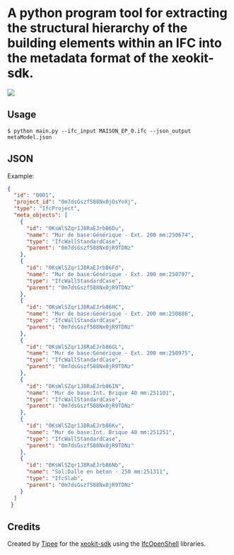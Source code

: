 # A python program tool for extracting the structural hierarchy of the building elements within an IFC into the metadata format of the xeokit-sdk.

![](https://www.plateforme-tipee.com/wp-content/themes/tipee/img/logo.png)


## Usage

```
$ python main.py --ifc_input MAISON_EP_0.ifc --json_output metaModel.json
```

## JSON

Example:

```json
{
  "id": "0001",
  "project_id": "0m7dsGszf588Nx0jOsYoXj",
  "type": "IfcProject",
  "meta_objects": [
    {
      "id": "0KsWlSZqr1J8RaEJrb86Du",
      "name": "Mur de base:Générique - Ext. 200 mm:250674",
      "type": "IfcWallStandardCase",
      "parent": "0m7dsGszf588Nx0jR9TDNz"
    },
    {
      "id": "0KsWlSZqr1J8RaEJrb86Fd",
      "name": "Mur de base:Générique - Ext. 200 mm:250797",
      "type": "IfcWallStandardCase",
      "parent": "0m7dsGszf588Nx0jR9TDNz"
    },
    {
      "id": "0KsWlSZqr1J8RaEJrb86HC",
      "name": "Mur de base:Générique - Ext. 200 mm:250886",
      "type": "IfcWallStandardCase",
      "parent": "0m7dsGszf588Nx0jR9TDNz"
    },
    {
      "id": "0KsWlSZqr1J8RaEJrb86GL",
      "name": "Mur de base:Générique - Ext. 200 mm:250975",
      "type": "IfcWallStandardCase",
      "parent": "0m7dsGszf588Nx0jR9TDNz"
    },
    {
      "id": "0KsWlSZqr1J8RaEJrb86IN",
      "name": "Mur de base:Int. Brique 40 mm:251101",
      "type": "IfcWallStandardCase",
      "parent": "0m7dsGszf588Nx0jR9TDNz"
    },
    {
      "id": "0KsWlSZqr1J8RaEJrb86Kv",
      "name": "Mur de base:Int. Brique 40 mm:251251",
      "type": "IfcWallStandardCase",
      "parent": "0m7dsGszf588Nx0jR9TDNz"
    },
    {
      "id": "0KsWlSZqr1J8RaEJrb86Nb",
      "name": "Sol:Dalle en béton - 250 mm:251311",
      "type": "IfcSlab",
      "parent": "0m7dsGszf588Nx0jR9TDNz"
    }
  ]
 }
```

## Credits

Created by [Tipee][0] for the [xeokit-sdk][1] using the [IfcOpenShell][2] libraries.

[0]: http://plateforme-tipee.com
[1]: https://github.com/xeokit/xeokit-sdk
[2]: https://github.com/IfcOpenShell/IfcOpenShell